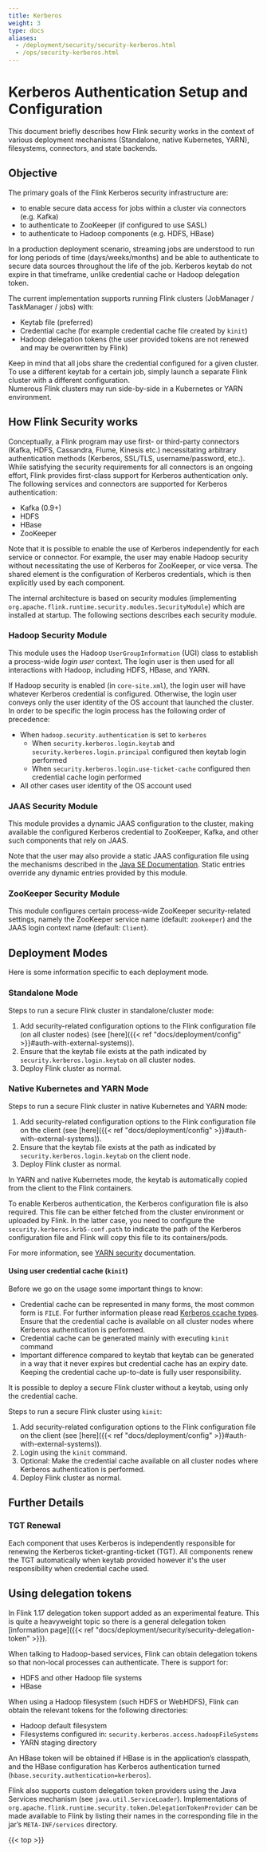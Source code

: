 ```yaml
---
title: Kerberos
weight: 3
type: docs
aliases:
  - /deployment/security/security-kerberos.html
  - /ops/security-kerberos.html
---
```

<!--
Licensed to the Apache Software Foundation (ASF) under one
or more contributor license agreements.  See the NOTICE file
distributed with this work for additional information
regarding copyright ownership.  The ASF licenses this file
to you under the Apache License, Version 2.0 (the
"License"); you may not use this file except in compliance
with the License.  You may obtain a copy of the License at

  http://www.apache.org/licenses/LICENSE-2.0

Unless required by applicable law or agreed to in writing,
software distributed under the License is distributed on an
"AS IS" BASIS, WITHOUT WARRANTIES OR CONDITIONS OF ANY
KIND, either express or implied.  See the License for the
specific language governing permissions and limitations
under the License.
-->

# Kerberos Authentication Setup and Configuration

This document briefly describes how Flink security works in the context of various deployment
mechanisms (Standalone, native Kubernetes, YARN), filesystems, connectors, and state backends.

## Objective
The primary goals of the Flink Kerberos security infrastructure are:
* to enable secure data access for jobs within a cluster via connectors (e.g. Kafka)
* to authenticate to ZooKeeper (if configured to use SASL)
* to authenticate to Hadoop components (e.g. HDFS, HBase) 

In a production deployment scenario, streaming jobs are understood to run for long periods of time
(days/weeks/months) and be able to authenticate to secure data sources throughout the life of the job.
Kerberos keytab do not expire in that timeframe, unlike credential cache or Hadoop delegation token.

The current implementation supports running Flink clusters (JobManager / TaskManager / jobs) with:
* Keytab file (preferred)
* Credential cache (for example credential cache file created by `kinit`)
* Hadoop delegation tokens (the user provided tokens are not renewed and may be overwritten by Flink)

Keep in mind that all jobs share the credential configured for a given cluster.  
To use a different keytab for a certain job, simply launch a separate Flink cluster with a different configuration.  
Numerous Flink clusters may run side-by-side in a Kubernetes or YARN environment.

## How Flink Security works
Conceptually, a Flink program may use first- or third-party connectors (Kafka, HDFS, Cassandra, Flume, Kinesis etc.)
necessitating arbitrary authentication methods (Kerberos, SSL/TLS, username/password, etc.).
While satisfying the security requirements for all connectors is an ongoing effort,
Flink provides first-class support for Kerberos authentication only.
The following services and connectors are supported for Kerberos authentication:

- Kafka (0.9+)
- HDFS
- HBase
- ZooKeeper

Note that it is possible to enable the use of Kerberos independently for each service or connector.
For example, the user may enable Hadoop security without necessitating the use of Kerberos for ZooKeeper,
or vice versa. The shared element is the configuration of Kerberos credentials, which is then explicitly
used by each component.

The internal architecture is based on security modules (implementing `org.apache.flink.runtime.security.modules.SecurityModule`)
which are installed at startup. The following sections describes each security module.

### Hadoop Security Module
This module uses the Hadoop `UserGroupInformation` (UGI) class to establish a process-wide *login user* context.
The login user is then used for all interactions with Hadoop, including HDFS, HBase, and YARN.

If Hadoop security is enabled (in `core-site.xml`), the login user will have whatever Kerberos credential is configured.
Otherwise, the login user conveys only the user identity of the OS account that launched the cluster.
In order to be specific the login process has the following order of precedence:
* When `hadoop.security.authentication` is set to `kerberos`
  * When `security.kerberos.login.keytab` and `security.kerberos.login.principal` configured then keytab login performed
  * When `security.kerberos.login.use-ticket-cache` configured then credential cache login performed
* All other cases user identity of the OS account used

### JAAS Security Module
This module provides a dynamic JAAS configuration to the cluster, making available the configured Kerberos credential to ZooKeeper,
Kafka, and other such components that rely on JAAS.

Note that the user may also provide a static JAAS configuration file using the mechanisms described in the [Java SE Documentation](http://docs.oracle.com/javase/7/docs/technotes/guides/security/jgss/tutorials/LoginConfigFile.html).   Static entries override any
dynamic entries provided by this module.

### ZooKeeper Security Module
This module configures certain process-wide ZooKeeper security-related settings, namely the ZooKeeper service name (default: `zookeeper`)
and the JAAS login context name (default: `Client`).

## Deployment Modes
Here is some information specific to each deployment mode.  

### Standalone Mode

Steps to run a secure Flink cluster in standalone/cluster mode:

1. Add security-related configuration options to the Flink configuration file (on all cluster nodes) (see [here]({{< ref "docs/deployment/config" >}}#auth-with-external-systems)).
2. Ensure that the keytab file exists at the path indicated by `security.kerberos.login.keytab` on all cluster nodes.
3. Deploy Flink cluster as normal.

### Native Kubernetes and YARN Mode

Steps to run a secure Flink cluster in native Kubernetes and YARN mode:

1. Add security-related configuration options to the Flink configuration file on the client (see [here]({{< ref "docs/deployment/config" >}}#auth-with-external-systems)).
2. Ensure that the keytab file exists at the path as indicated by `security.kerberos.login.keytab` on the client node.
3. Deploy Flink cluster as normal.

In YARN and native Kubernetes mode, the keytab is automatically copied from the client to the Flink containers.

To enable Kerberos authentication, the Kerberos configuration file is also required. This file can be either fetched from the cluster environment or uploaded by Flink. In the latter case, you need to configure the `security.kerberos.krb5-conf.path` to indicate the path of the Kerberos configuration file and Flink will copy this file to its containers/pods.

For more information, see <a href="https://github.com/apache/hadoop/blob/trunk/hadoop-yarn-project/hadoop-yarn/hadoop-yarn-site/src/site/markdown/YarnApplicationSecurity.md">YARN security</a> documentation.

#### Using user credential cache (`kinit`)

Before we go on the usage some important things to know:
* Credential cache can be represented in many forms, the most common form is `FILE`. For further information please read [Kerberos ccache types](https://web.mit.edu/kerberos/krb5-1.12/doc/basic/ccache_def.html#ccache-types).
Ensure that the credential cache is available on all cluster nodes where Kerberos authentication is performed.
* Credential cache can be generated mainly with executing `kinit` command
* Important difference compared to keytab that keytab can be generated in a way that it never expires but credential cache
has an expiry date. Keeping the credential cache up-to-date is fully user responsibility.

It is possible to deploy a secure Flink cluster without a keytab, using only the credential cache.

Steps to run a secure Flink cluster using `kinit`:

1. Add security-related configuration options to the Flink configuration file on the client (see [here]({{< ref "docs/deployment/config" >}}#auth-with-external-systems)).
2. Login using the `kinit` command.
3. Optional: Make the credential cache available on all cluster nodes where Kerberos authentication is performed.
4. Deploy Flink cluster as normal.

## Further Details

### TGT Renewal
Each component that uses Kerberos is independently responsible for renewing the Kerberos ticket-granting-ticket (TGT).
All components renew the TGT automatically when keytab provided however it's the user responsibility when credential cache used.

## Using delegation tokens

In Flink 1.17 delegation token support added as an experimental feature. This is quite a heavyweight
topic so there is a general delegation token [information page]({{< ref "docs/deployment/security/security-delegation-token" >}}).

When talking to Hadoop-based services, Flink can obtain delegation tokens so that non-local
processes can authenticate. There is support for:
* HDFS and other Hadoop file systems
* HBase

When using a Hadoop filesystem (such HDFS or WebHDFS), Flink can obtain the relevant tokens for the
following directories:
* Hadoop default filesystem
* Filesystems configured in: `security.kerberos.access.hadoopFileSystems`
* YARN staging directory

An HBase token will be obtained if HBase is in the application’s classpath, and the HBase
configuration has Kerberos authentication turned (`hbase.security.authentication=kerberos`).

Flink also supports custom delegation token providers using the Java Services mechanism
(see `java.util.ServiceLoader`). Implementations of `org.apache.flink.runtime.security.token.DelegationTokenProvider`
can be made available to Flink by listing their names in the corresponding file in the jar’s `META-INF/services` directory.

{{< top >}}
